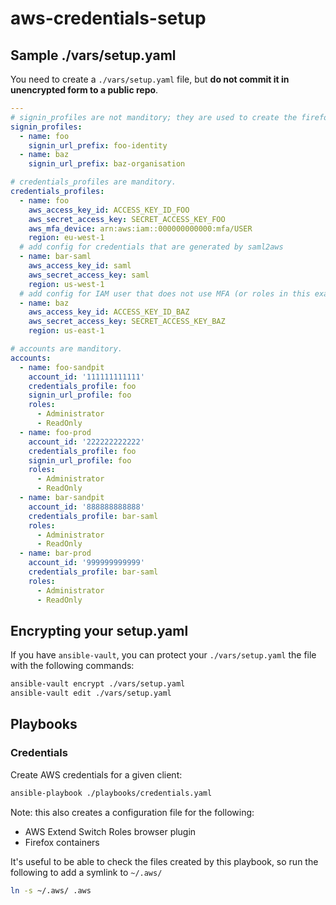 # aws-credentials-setup

## Sample ./vars/setup.yaml

You need to create a `./vars/setup.yaml` file, but **do not commit it in unencrypted form to a public repo**.

```yaml
---
# signin_profiles are not manditory; they are used to create the firefox containers config.
signin_profiles:
  - name: foo
    signin_url_prefix: foo-identity
  - name: baz
    signin_url_prefix: baz-organisation

# credentials_profiles are manditory.
credentials_profiles:
  - name: foo
    aws_access_key_id: ACCESS_KEY_ID_FOO
    aws_secret_access_key: SECRET_ACCESS_KEY_FOO
    aws_mfa_device: arn:aws:iam::000000000000:mfa/USER
    region: eu-west-1
  # add config for credentials that are generated by saml2aws
  - name: bar-saml
    aws_access_key_id: saml
    aws_secret_access_key: saml
    region: us-west-1
  # add config for IAM user that does not use MFA (or roles in this example)
  - name: baz
    aws_access_key_id: ACCESS_KEY_ID_BAZ
    aws_secret_access_key: SECRET_ACCESS_KEY_BAZ
    region: us-east-1

# accounts are manditory.
accounts:
  - name: foo-sandpit
    account_id: '111111111111'
    credentials_profile: foo
    signin_url_profile: foo
    roles:
      - Administrator
      - ReadOnly
  - name: foo-prod
    account_id: '222222222222'
    credentials_profile: foo
    signin_url_profile: foo
    roles:
      - Administrator
      - ReadOnly
  - name: bar-sandpit
    account_id: '888888888888'
    credentials_profile: bar-saml
    roles:
      - Administrator
      - ReadOnly
  - name: bar-prod
    account_id: '999999999999'
    credentials_profile: bar-saml
    roles:
      - Administrator
      - ReadOnly
```

## Encrypting your setup.yaml

If you have `ansible-vault`, you can protect your `./vars/setup.yaml` the file with the following commands:

```sh
ansible-vault encrypt ./vars/setup.yaml
ansible-vault edit ./vars/setup.yaml
```

## Playbooks

### Credentials

Create AWS credentials for a given client:

```sh
ansible-playbook ./playbooks/credentials.yaml
```

Note: this also creates a configuration file for the following:

- AWS Extend Switch Roles browser plugin
- Firefox containers

It's useful to be able to check the files created by this playbook, so run the following to add a symlink to `~/.aws/`

```sh
ln -s ~/.aws/ .aws
```
